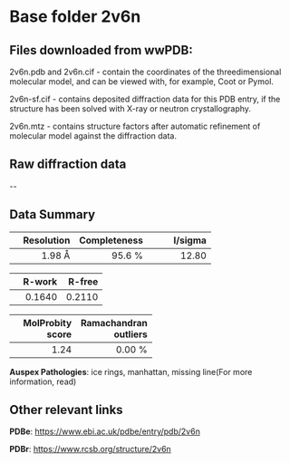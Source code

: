 # Base folder 2v6n

## Files downloaded from wwPDB:

2v6n.pdb and 2v6n.cif - contain the coordinates of the threedimensional molecular model, and can be viewed with, for example, Coot or Pymol.

2v6n-sf.cif - contains deposited diffraction data for this PDB entry, if the structure has been solved with X-ray or neutron crystallography.

2v6n.mtz - contains structure factors after automatic refinement of molecular model against the diffraction data.

## Raw diffraction data

--<br> 

## Data Summary
|   | Resolution | Completeness| I/sigma |
|---|-------------:|----------------:|--------------:|
|   |1.98 Å|95.6  %|<img width=50/>12.80|

|   | **R-work**| **R-free**   
|---|-------------:|----------------:|           
||  0.1640|  0.2110|

|   |**MolProbity<br>score**| **Ramachandran<br>outliers** 
|---|-------------:|----------------:|
||  1.24|  0.00 %|

**Auspex Pathologies**: ice rings, manhattan, missing line(For more information, read)

 



## Other relevant links 
**PDBe**:  https://www.ebi.ac.uk/pdbe/entry/pdb/2v6n
 
**PDBr**: https://www.rcsb.org/structure/2v6n 

